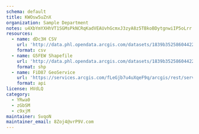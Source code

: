 ```yaml
---
schema: default
title: KWOsw5uZnX 
organization: Sample Department 
notes: u4XbYmYXHhVT1SGMsPkNCRqKadVEAUvhGcmxJ3zyA8z5TBkoBDytgnwiIP5oLrr a O68cdEWM43iWspFU9jbClZexpnIDevgZ00 
resources:
  - name: dDc3H CSV
    url: 'http://data.phl.opendata.arcgis.com/datasets/1839b35258604422b0b520cbb668df0d_0.csv'
    format: csv
  - name: G5FEW Shapefile
    url: 'http://data.phl.opendata.arcgis.com/datasets/1839b35258604422b0b520cbb668df0d_0.zip'
    format: shp
  - name: FiD87 GeoService
    url: 'https://services.arcgis.com/fLeGjb7u4uXqeF9q/arcgis/rest/services/Air_Monitoring_Stations/FeatureServer/0/query'
    format: api
license: HVdLQ 
category:
  - YRwa0 
  - zGbSM 
  - c9xjM 
maintainer: SvqoN  
maintainer_email: 8Zoj4@vrP9V.com
---
```


